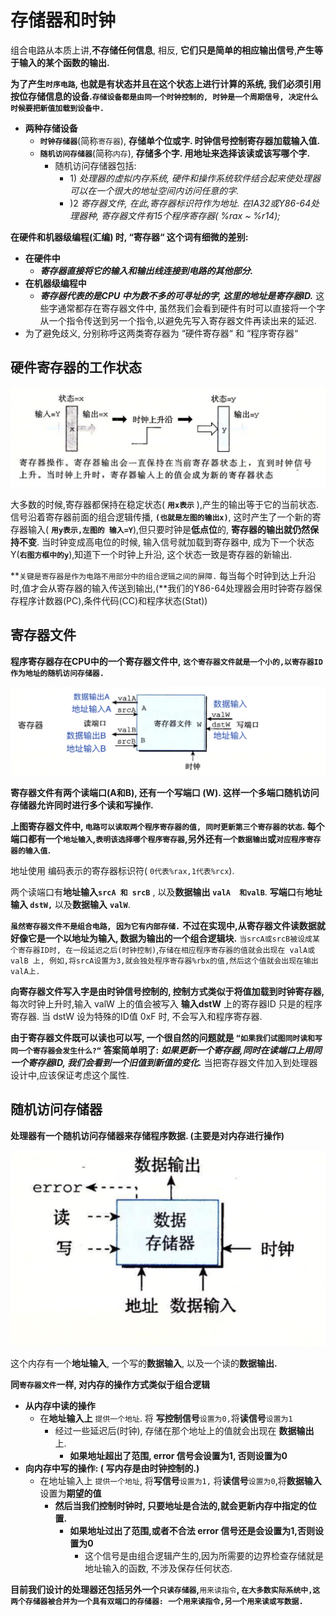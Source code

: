# 存储器和时钟

组合电路从本质上讲,**不存储任何信息**, 相反, **它们只是简单的相应输出信号**,**产生等于输入的某个函数的输出.**

**为了产生`时序电路`, 也就是有状态并且在这个状态上进行计算的系统, 我们必须引用按位存储信息的设备.`存储设备都是由同一个时钟控制的, 时钟是一个周期信号, 决定什么时候要把新值加载到设备中.`**

* **两种存储设备**
  * **`时钟存储器`**\(简称`寄存器`\), **存储单个位或字.  时钟信号控制寄存器加载输入值.**
  * **`随机访问存储器`**\(简称`内存`\), **存储多个字.  用地址来选择该读或该写哪个字.**
    * 随机访问存储器包括: 
      * 1\) _处理器的虚拟内存系统, 硬件和操作系统软件结合起来使处理器可以在一个很大的地址空间内访问任意的字._
      * \)2 _寄存器文件,  在此,寄存器标识符作为地址. 在IA32或Y86-64处理器种, 寄存器文件有15个程序寄存器\( %rax ~ %r14\);_

**在硬件和机器级编程\(汇编\) 时, “寄存器“ 这个词有细微的差别:**

* **在硬件中**
  * _**寄存器直接将它的输入和输出线连接到电路的其他部分.**_
* **在机器级编程中**
  * _**寄存器代表的是CPU 中为数不多的可寻址的字, 这里的地址是寄存器ID.**_ 这些字通常都存在寄存器文件中, 虽然我们会看到硬件有时可以直接将一个字从一个指令传送到另一个指令,以避免先写入寄存器文件再读出来的延迟.
* 为了避免歧义, 分别称呼这两类寄存器为 “硬件寄存器“ 和 “程序寄存器“

## 硬件寄存器的工作状态

![&#x5DE5;&#x4F5C;&#x72B6;&#x6001;&#x548C;&#x539F;&#x7406;](../.gitbook/assets/ping-mu-kuai-zhao-20190813-10.46.39.png)

大多数的时候,寄存器都保持在稳定状态\( **`用x表示`** \),产生的输出等于它的当前状态. 信号沿着寄存器前面的组合逻辑传播, **`(也就是左图的输出x)`**, 这时产生了一个新的寄存器输入\( **`用y表示,左图的 输入=Y`**\),但只要时钟是**低点位**的, **寄存器的输出就仍然保持不变**.  当时钟变成高电位的时候, 输入信号就加载到寄存器中, 成为下一个状态Y\(**`右图方框中的y`**\),知道下一个时钟上升沿, 这个状态一致是寄存器的新输出.

**`关键是寄存器是作为电路不用部分中的组合逻辑之间的屏障.` 每当每个时钟到达上升沿时,值才会从寄存器的输入传送到输出,\(**我们的Y86-64处理器会用时钟寄存器保存程序计数器\(PC\),条件代码\(CC\)和程序状态\(Stat\)\)

## 寄存器文件

**程序寄存器存在CPU中的一个寄存器文件中,** **`这个寄存器文件就是一个小的,以寄存器ID作为地址的随机访问存储器.`**

![&#x5BC4;&#x5B58;&#x5668;&#x6587;&#x4EF6;&#x5DE5;&#x4F5C;&#x8FC7;&#x7A0B;](../.gitbook/assets/ping-mu-kuai-zhao-20190813-10.58.41.png)

**寄存器文件有两个读端口\(A和B\), 还有一个写端口 \(W\). 这样一个多端口随机访问存储器允许同时进行多个读和写操作.**

**上图寄存器文件中, `电路可以读取两个程序寄存器的值, 同时更新第三个寄存器的状态`. 每个端口都有一个`地址输入`,`表明该选择哪个程序寄存器`,另外还有`一个数据输出`或`对应程序寄存器的输入值`.**

地址使用 编码表示的寄存器标识符\( `0代表%rax,1代表%rcx`\).

两个读端口有**地址输入`srcA 和 srcB`** , 以及**数据输出** **`valA  和valB`**. **写端口**有**地址输入 `dstW,`** 以及**数据输入** **`valW`**.

**`虽然寄存器文件不是组合电路, 因为它有内部存储.`** **不过在实现中,从寄存器文件读数据就好像它是一个以地址为输入, 数据为输出的一个组合逻辑块.**  `当srcA或srcB被设成某个寄存器ID时, 在一段延迟之后(时钟控制)`,`存储在相应程序寄存器的值就会出现在 valA或valB 上, 例如,将srcA设置为3,就会独处程序寄存器%rbx的值,然后这个值就会出现在输出 valA上.`

**向寄存器文件写入字是由时钟信号控制的, 控制方式类似于将值加载到时钟寄存器,** 每次时钟上升时,输入 valW 上的值会被写入 **输入dstW** 上的寄存器ID 只是的程序寄存器. 当 dstW 设为特殊的ID值 0xF 时, 不会写入和程序寄存器.

**由于寄存器文件既可以读也可以写, 一个很自然的问题就是 `“如果我们试图同时读和写同一个寄存器会发生什么?“` 答案简单明了:** _**如果更新一个寄存器,同时在读端口上用同一个寄存器ID, 我们会看到一个旧值到新值的变化.**_   当把寄存器文件加入到处理器设计中,应该保证考虑这个属性.

## 随机访问存储器

**处理器有一个随机访问存储器来存储程序数据. \(主要是对内存进行操作\)**

![&#x968F;&#x673A;&#x8BBF;&#x95EE;&#x5B58;&#x50A8;&#x5668;](../.gitbook/assets/ping-mu-kuai-zhao-20190813-11.26.06.png)

这个内存有一个**地址输入**,  一个写的**数据输入**, 以及一个读的**数据输出.**

**同`寄存器文件`一样, 对内存的操作方式类似于组合逻辑**

* **从内存中读的操作**
  * 在**地址输入上** `提供一个地址`. 将 **写控制信号**`设置为0,`将**读信号**`设置为1`
    * 经过一些延迟后\(时钟\), 存储在那个地址上的值就会出现在 **数据输出** 上.
      * **如果地址超出了范围, error 信号会设置为1, 否则设置为0**
* **向内存中写的操作: \( 写内存是由时钟控制的.\)**
  * 在地址输入上 `提供一个地址`, 将**写信号**`设置为1,` 将**读信号**`设置为0`,将**数据输入**设置为**期望的值**
    * **然后当我们控制时钟时, 只要地址是合法的,就会更新内存中指定的位置.**
      * **如果地址过出了范围,或者不合法  error 信号还是会设置为1,否则设置为0**
        * 这个信号是由组合逻辑产生的,因为所需要的边界检查存储就是地址输入的函数, 不涉及保存任何状态.

**目前我们设计的处理器还包括另外一个`只读存储器`,**`用来读指令`**,  `在大多数实际系统中,这两个存储器被合并为一个具有双端口的存储器: 一个用来读指令,另一个用来读或写数据.`**










